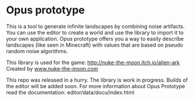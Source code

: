 # Opus prototype 
This is a tool to generate infinite landscapes by combining noise artifacts. 
You can use the editor to create a world and use the library to import it to your own application. 
Opus prototype offers you a way to easily describe landscapes (like seen in Minecraft) 
with values that are based on pseudo random noise algorithms.

This library is used for the game: http://nuke-the-moon.itch.io/alien-ark
Created by www.nuke-the-moon.com

This repo was released in a hurry. The library is work in progress. Builds of the editor will be added soon.
For more information about Opus Prototype read the documentation: editor/data/docu/index.html

